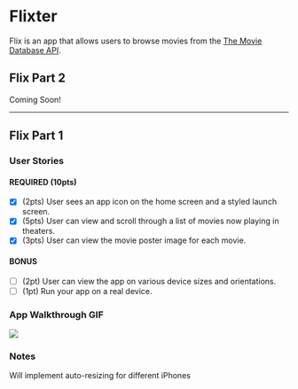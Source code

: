 # Flixter

Flix is an app that allows users to browse movies from the [The Movie Database API](http://docs.themoviedb.apiary.io/#).

## Flix Part 2
Coming Soon!

---

## Flix Part 1

### User Stories


#### REQUIRED (10pts)
- [x] (2pts) User sees an app icon on the home screen and a styled launch screen.
- [x] (5pts) User can view and scroll through a list of movies now playing in theaters.
- [x] (3pts) User can view the movie poster image for each movie.

#### BONUS
- [ ] (2pt) User can view the app on various device sizes and orientations.
- [ ] (1pt) Run your app on a real device.

### App Walkthrough GIF
![](https://i.imgur.com/tTpAQsQ.gif)



### Notes
Will implement auto-resizing for different iPhones
